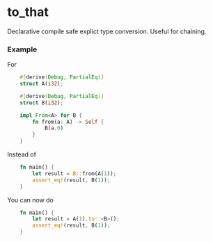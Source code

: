# to_that

Declarative compile safe explict type conversion. Useful for chaining.

### Example
For
```rust
    #[derive(Debug, PartialEq)]
    struct A(i32);

    #[derive(Debug, PartialEq)]
    struct B(i32);

    impl From<A> for B {
        fn from(a: A) -> Self {
            B(a.0)
        }
    }
```
Instead of 
```rust
    fn main() {
        let result = B::from(A(1));
        assert_eq!(result, B(1));
    }
```
You can now do
```rust
    fn main() {
        let result = A(1).to::<B>();
        assert_eq!(result, B(1));
    }
```